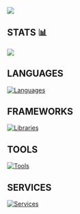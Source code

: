 <img src="https://augustinbriolon.github.io/SIGNATURE-MAIL/logo/banniere.png"/>

## STATS 📊
![](http://github-profile-summary-cards.vercel.app/api/cards/profile-details?username=AugustinBriolon&theme=github_dark)

## LANGUAGES
[![Languages](https://skillicons.dev/icons?i=ts,py)](https://github.com/AugustinBriolon)
## FRAMEWORKS
[![Libraries](https://skillicons.dev/icons?i=react,nextjs,vue,nuxtjs,tailwind,nodejs,express)](https://github.com/AugustinBriolon)
## TOOLS
[![Tools](https://skillicons.dev/icons?i=figma,xd)](https://github.com/AugustinBriolon)
## SERVICES
[![Services](https://skillicons.dev/icons?i=aws,github,gitlab,postman)](https://github.com/AugustinBriolon)


